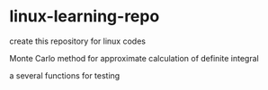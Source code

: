 # linux-learning-repo
create this repository for linux codes

Monte Carlo method for approximate calculation of definite integral

a several functions for testing
